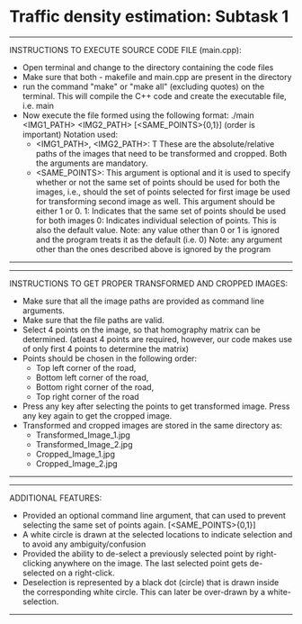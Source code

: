 # Traffic density estimation: Subtask 1

--------------------------------------------------------------------------------
INSTRUCTIONS TO EXECUTE SOURCE CODE FILE (main.cpp):
- Open terminal and change to the directory containing the code files
- Make sure that both - makefile and main.cpp are present in the directory
- run the command "make" or "make all" (excluding quotes) on the terminal.
  This will compile the C++ code and create the executable file, i.e. main
- Now execute the file formed using the following format:
  ./main <IMG1_PATH> <IMG2_PATH> [<SAME_POINTS>{0,1}]
                                                  (order is important)
  Notation used:
  - <IMG1_PATH>, <IMG2_PATH>: T
     These are the absolute/relative paths of the images that need to be 
     transformed and cropped. Both the arguments are mandatory.
  - <SAME_POINTS>:
     This argument is optional and it is used to specify whether or not 
     the same set of points should be used for both the images, i.e., should
     the set of points selected for first image be used for transforming
     second image as well. This argument should be either 1 or 0.
     1: Indicates that the same set of points should be used for both images
     0: Indicates individual selection of points. This is also the default
        value.
Note: any value other than 0 or 1 is ignored and the program treats it as
      the default (i.e. 0)
Note: any argument other than the ones described above is ignored by the
      program
--------------------------------------------------------------------------------

--------------------------------------------------------------------------------
INSTRUCTIONS TO GET PROPER TRANSFORMED AND CROPPED IMAGES:
- Make sure that all the image paths are provided as command line arguments.
- Make sure that the file paths are valid.
- Select 4 points on the image, so that homography matrix can be determined. 
  (atleast 4 points are required, however, our code makes use of only first 4 points 
   to determine the matrix)
- Points should be chosen in the following order:
	- Top left corner of the road,
	- Bottom left corner of the road,
	- Bottom right corner of the road,
	- Top right corner of the road
- Press any key after selecting the points to get transformed image. Press any key
  again to get the cropped image.
- Transformed and cropped images are stored in the same directory as:
	- Transformed_Image_1.jpg
	- Transformed_Image_2.jpg
	- Cropped_Image_1.jpg
	- Cropped_Image_2.jpg
--------------------------------------------------------------------------------	  
	   
---------------------------------------------------------------------------------
ADDITIONAL FEATURES:
- Provided an optional command line argument, that can used to prevent selecting
  the same set of points again. [<SAME_POINTS>{0,1}]
- A white circle is drawn at the selected locations to indicate selection and to
  avoid any ambiguity/confusion
- Provided the ability to de-select a previously selected point by right-clicking
  anywhere on the image. The last selected point gets de-selected on a right-click.
- Deselection is represented by a black dot (circle) that is drawn inside the 
  corresponding white circle. This can later be over-drawn by a white-selection.
----------------------------------------------------------------------------------